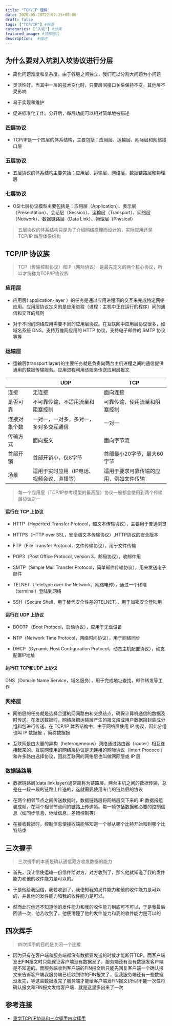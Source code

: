 ```yaml
---
title: "TCP/IP 理解"
date: 2020-05-28T22:07:25+08:00
draft: false
tags: ["TCP/IP"] #标签
categories: ["入坟"] #分类
featured_image: #顶部图片
description:  #描述
---
```


## 为什么要对入坑到入坟协议进行分层

- 简化问题难度和复杂度。由于各层之间独立，我们可以分割大问题为小问题

- 灵活性好。当其中一层的技术变化时，只要层间接口关系保持不变，其他层不受影响

- 易于实现和维护

- 促进标准化工作。分开后，每层功能可以相对简单地被描述

### 四层协议

- TCP/IP是一个四层的体系结构，主要包括：应用层、运输层、网际层和网络接口层

### 五层协议

- 五层协议的体系结构主要包括：应用层、运输层、网络层，数据链路层和物理层

### 七层协议

- OSI七层协议模型主要包括是：应用层（Application）、表示层（Presentation）、会话层（Session）、运输层（Transport）、网络层（Network）、数据链路层（Data Link）、物理层（Physical）

> 五层协议的体系结构只是为了介绍网络原理而设计的，实际应用还是 TCP/IP 四层体系结构

## TCP/IP 协议族

> TCP（传输控制协议）和IP（网际协议） 是最先定义的两个核心协议，所以才统称为TCP/IP协议族

### 应用层

- 应用层( application-layer ）的任务是通过应用进程间的交互来完成特定网络应用。应用层协议定义的是应用进程（进程：主机中正在运行的程序）间的通信和交互的规则

- 对于不同的网络应用需要不同的应用层协议。在互联网中应用层协议很多，如域名系统 DNS，支持万维网应用的 HTTP 协议，支持电子邮件的 SMTP 协议等等

### 运输层

- 运输层(transport layer)的主要任务就是负责向两台主机进程之间的通信提供通用的数据传输服务。应用进程利用该服务传送应用层报文

|          |     UDP   |        TCP     |
|----------|-----------|-------|
|    连接   |   无连接  |面向连接|
|  是否可靠 |不可靠传输，不适用流量和阻塞控制|可靠传输，使用流量和阻塞控制|
|连接对象个数|一对一，一对多，多对一，多对多交互通信|一对一|
|  传输方式 |面向报文|面向字节流|
|  首部开销 |首部开销小，仅8字节|首部最小20字节，最大60字节|
|    场景  |适用于实时应用（IP电话、视频会议、直播等）|适用于要求可靠传输的应用，例如文件传输|

> 每一个应用层（TCP/IP参考模型的最高层）协议一般都会使用到两个传输层协议之一

#### 运行在 TCP 上协议

- HTTP（Hypertext Transfer Protocol，超文本传输协议），主要用于普通浏览

- HTTPS（HTTP over SSL，安全超文本传输协议）,HTTP协议的安全版本

- FTP（File Transfer Protocol，文件传输协议），用于文件传输

- POP3（Post Office Protocol, version 3，邮局协议），收邮件用

- SMTP（Simple Mail Transfer Protocol，简单邮件传输协议），用来发送电子邮件

- TELNET（Teletype over the Network，网络电传），通过一个终端（terminal）登陆到网络

- SSH（Secure Shell，用于替代安全性差的TELNET），用于加密安全登陆用

#### 运行在 UDP 上协议

- BOOTP（Boot Protocol，启动协议），应用于无盘设备

- NTP（Network Time Protocol，网络时间协议），用于网络同步

- DHCP（Dynamic Host Configuration Protocol，动态主机配置协议），动态配置IP地址

#### 运行在 TCP和UDP 上协议

DNS（Domain Name Service，域名服务），用于完成地址查找，邮件转发等工作

### 网络层

- 网络层的任务就是选择合适的网间路由和交换结点，确保计算机通信的数据及时传送。在发送数据时，网络层把运输层产生的报文段或用户数据报封装成分组和包进行传送。在 TCP/IP 体系结构中，由于网络层使用 IP 协议，因此分组也叫 IP 数据报 ，简称数据报

- 互联网是由大量的异构（heterogeneous）网络通过路由器（router）相互连接起来的。互联网使用的网络层协议是无连接的网际协议（Intert Prococol）和许多路由选择协议，因此互联网的网络层也叫做网际层或 IP 层

### 数据链路层

- 数据链路层(data link layer)通常简称为链路层。两台主机之间的数据传输，总是在一段一段的链路上传送的，这就需要使用专门的链路层的协议

- 在两个相邻节点之间传送数据时，数据链路层将网络层交下来的 IP 数据报组装成帧，在两个相邻节点间的链路上传送帧。每一帧包括数据和必要的控制信息（如同步信息，地址信息，差错控制等）

- 在接收数据时，控制信息使接收端能够知道一个帧从哪个比特开始和到哪个比特结束

## 三次握手

> 三次握手的本质是确认通信双方收发数据的能力

- 首先，我让信使运输一份信件给对方，对方收到了，那么他就知道了我的发件能力和他的收件能力是可以的。

- 于是他给我回信，我若收到了，我便知我的发件能力和他的收件能力是可以的，并且他的发件能力和我的收件能力是可以。

- 然而此时他还不知道他的发件能力和我的收件能力到底可不可以，于是我最后回馈一次，他若收到了，他便清楚了他的发件能力和我的收件能力是可以的

## 四次挥手

> 四次挥手的目的是关闭一个连接

- 因为只有在客户端和服务端都没有数据要发送的时候才能断开TCP。而客户端发出FIN报文时只能保证客户端没有数据发了，服务端还有没有数据发客户端是不知道的。而服务端收到客户端的FIN报文后只能先回复客户端一个确认报文来告诉客户端我服务端已经收到你的FIN报文了，但我服务端还有一些数据没发完，等这些数据发完了服务端才能给客户端发FIN报文(所以不能一次性将确认报文和FIN报文发给客户端，就是这里多出来了一次

## 参考连接

- [重学TCP/IP协议和三次握手四次挥手](https://blog.csdn.net/ThinkWon/article/details/104903925)
